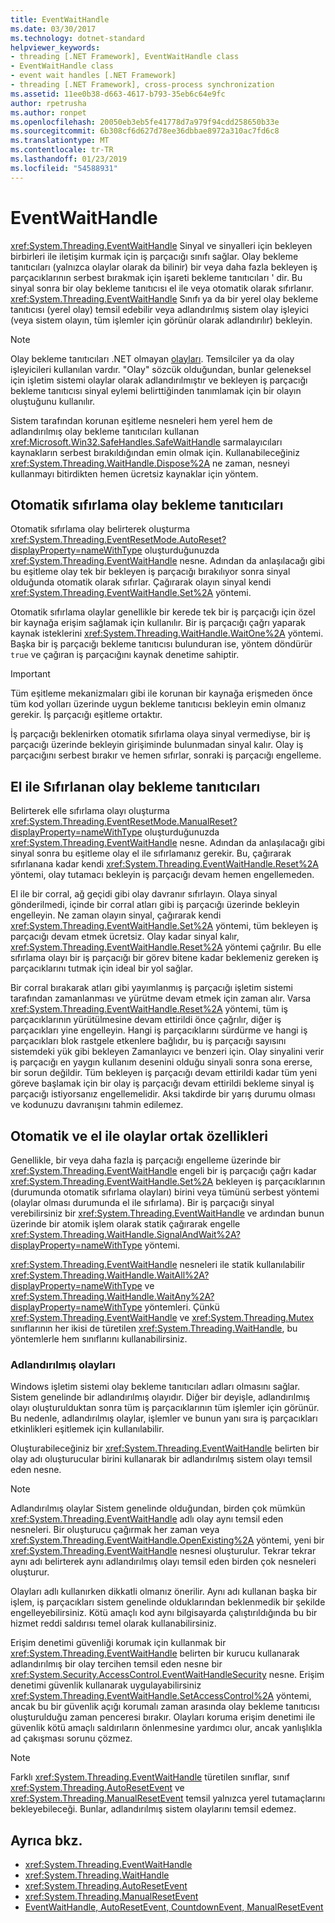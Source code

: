 ```yaml
---
title: EventWaitHandle
ms.date: 03/30/2017
ms.technology: dotnet-standard
helpviewer_keywords:
- threading [.NET Framework], EventWaitHandle class
- EventWaitHandle class
- event wait handles [.NET Framework]
- threading [.NET Framework], cross-process synchronization
ms.assetid: 11ee0b38-d663-4617-b793-35eb6c64e9fc
author: rpetrusha
ms.author: ronpet
ms.openlocfilehash: 20050eb3eb5fe41778d7a979f94cdd258650b33e
ms.sourcegitcommit: 6b308cf6d627d78ee36dbbae8972a310ac7fd6c8
ms.translationtype: MT
ms.contentlocale: tr-TR
ms.lasthandoff: 01/23/2019
ms.locfileid: "54588931"
---
```

# <a name="eventwaithandle"></a>EventWaitHandle
<xref:System.Threading.EventWaitHandle> Sinyal ve sinyalleri için bekleyen birbirleri ile iletişim kurmak için iş parçacığı sınıfı sağlar. Olay bekleme tanıtıcıları (yalnızca olaylar olarak da bilinir) bir veya daha fazla bekleyen iş parçacıklarının serbest bırakmak için işareti bekleme tanıtıcıları ' dir. Bu sinyal sonra bir olay bekleme tanıtıcısı el ile veya otomatik olarak sıfırlanır. <xref:System.Threading.EventWaitHandle> Sınıfı ya da bir yerel olay bekleme tanıtıcısı (yerel olay) temsil edebilir veya adlandırılmış sistem olay işleyici (veya sistem olayın, tüm işlemler için görünür olarak adlandırılır) bekleyin.  
  
> [!NOTE]
>  Olay bekleme tanıtıcıları .NET olmayan [olayları](../events/index.md). Temsilciler ya da olay işleyicileri kullanılan vardır. "Olay" sözcük olduğundan, bunlar geleneksel için işletim sistemi olaylar olarak adlandırılmıştır ve bekleyen iş parçacığı bekleme tanıtıcısı sinyal eylemi belirttiğinden tanımlamak için bir olayın oluştuğunu kullanılır.  
  
 Sistem tarafından korunan eşitleme nesneleri hem yerel hem de adlandırılmış olay bekleme tanıtıcıları kullanan <xref:Microsoft.Win32.SafeHandles.SafeWaitHandle> sarmalayıcıları kaynakların serbest bırakıldığından emin olmak için. Kullanabileceğiniz <xref:System.Threading.WaitHandle.Dispose%2A> ne zaman, nesneyi kullanmayı bitirdikten hemen ücretsiz kaynaklar için yöntem.  
  
## <a name="event-wait-handles-that-reset-automatically"></a>Otomatik sıfırlama olay bekleme tanıtıcıları  
 Otomatik sıfırlama olay belirterek oluşturma <xref:System.Threading.EventResetMode.AutoReset?displayProperty=nameWithType> oluşturduğunuzda <xref:System.Threading.EventWaitHandle> nesne. Adından da anlaşılacağı gibi bu eşitleme olay tek bir bekleyen iş parçacığı bırakılıyor sonra sinyal olduğunda otomatik olarak sıfırlar. Çağırarak olayın sinyal kendi <xref:System.Threading.EventWaitHandle.Set%2A> yöntemi.  
  
 Otomatik sıfırlama olaylar genellikle bir kerede tek bir iş parçacığı için özel bir kaynağa erişim sağlamak için kullanılır. Bir iş parçacığı çağrı yaparak kaynak isteklerini <xref:System.Threading.WaitHandle.WaitOne%2A> yöntemi. Başka bir iş parçacığı bekleme tanıtıcısı bulunduran ise, yöntem döndürür `true` ve çağıran iş parçacığını kaynak denetime sahiptir.  
  
> [!IMPORTANT]
>  Tüm eşitleme mekanizmaları gibi ile korunan bir kaynağa erişmeden önce tüm kod yolları üzerinde uygun bekleme tanıtıcısı bekleyin emin olmanız gerekir. İş parçacığı eşitleme ortaktır.  
  
 İş parçacığı beklenirken otomatik sıfırlama olaya sinyal vermediyse, bir iş parçacığı üzerinde bekleyin girişiminde bulunmadan sinyal kalır. Olay iş parçacığını serbest bırakır ve hemen sıfırlar, sonraki iş parçacığı engelleme.  
  
## <a name="event-wait-handles-that-reset-manually"></a>El ile Sıfırlanan olay bekleme tanıtıcıları  
 Belirterek elle sıfırlama olayı oluşturma <xref:System.Threading.EventResetMode.ManualReset?displayProperty=nameWithType> oluşturduğunuzda <xref:System.Threading.EventWaitHandle> nesne. Adından da anlaşılacağı gibi sinyal sonra bu eşitleme olay el ile sıfırlamanız gerekir. Bu, çağırarak sıfırlanana kadar kendi <xref:System.Threading.EventWaitHandle.Reset%2A> yöntemi, olay tutamacı bekleyin iş parçacığı devam hemen engellemeden.  
  
 El ile bir corral, ağ geçidi gibi olay davranır sıfırlayın. Olaya sinyal gönderilmedi, içinde bir corral atları gibi iş parçacığı üzerinde bekleyin engelleyin. Ne zaman olayın sinyal, çağırarak kendi <xref:System.Threading.EventWaitHandle.Set%2A> yöntemi, tüm bekleyen iş parçacığı devam etmek ücretsiz. Olay kadar sinyal kalır, <xref:System.Threading.EventWaitHandle.Reset%2A> yöntemi çağrılır. Bu elle sıfırlama olayı bir iş parçacığı bir görev bitene kadar beklemeniz gereken iş parçacıklarını tutmak için ideal bir yol sağlar.  
  
 Bir corral bırakarak atları gibi yayımlanmış iş parçacığı işletim sistemi tarafından zamanlanması ve yürütme devam etmek için zaman alır. Varsa <xref:System.Threading.EventWaitHandle.Reset%2A> yöntemi, tüm iş parçacıklarının yürütülmesine devam ettirildi önce çağrılır, diğer iş parçacıkları yine engelleyin. Hangi iş parçacıklarını sürdürme ve hangi iş parçacıkları blok rastgele etkenlere bağlıdır, bu iş parçacığı sayısını sistemdeki yük gibi bekleyen Zamanlayıcı ve benzeri için. Olay sinyalini verir iş parçacığı en yaygın kullanım desenini olduğu sinyali sonra sona ererse, bir sorun değildir. Tüm bekleyen iş parçacığı devam ettirildi kadar tüm yeni göreve başlamak için bir olay iş parçacığı devam ettirildi bekleme sinyal iş parçacığı istiyorsanız engellemelidir. Aksi takdirde bir yarış durumu olması ve kodunuzu davranışını tahmin edilemez.  
  
## <a name="features-common-to-automatic-and-manual-events"></a>Otomatik ve el ile olaylar ortak özellikleri  
 Genellikle, bir veya daha fazla iş parçacığı engelleme üzerinde bir <xref:System.Threading.EventWaitHandle> engeli bir iş parçacığı çağrı kadar <xref:System.Threading.EventWaitHandle.Set%2A> bekleyen iş parçacıklarının (durumunda otomatik sıfırlama olayları) birini veya tümünü serbest yöntemi (olaylar olması durumunda el ile sıfırlama). Bir iş parçacığı sinyal verebilirsiniz bir <xref:System.Threading.EventWaitHandle> ve ardından bunun üzerinde bir atomik işlem olarak statik çağırarak engelle <xref:System.Threading.WaitHandle.SignalAndWait%2A?displayProperty=nameWithType> yöntemi.  
  
 <xref:System.Threading.EventWaitHandle> nesneleri ile statik kullanılabilir <xref:System.Threading.WaitHandle.WaitAll%2A?displayProperty=nameWithType> ve <xref:System.Threading.WaitHandle.WaitAny%2A?displayProperty=nameWithType> yöntemleri. Çünkü <xref:System.Threading.EventWaitHandle> ve <xref:System.Threading.Mutex> sınıflarının her ikisi de türetilen <xref:System.Threading.WaitHandle>, bu yöntemlerle hem sınıflarını kullanabilirsiniz.  
  
### <a name="named-events"></a>Adlandırılmış olayları  
 Windows işletim sistemi olay bekleme tanıtıcıları adları olmasını sağlar. Sistem genelinde bir adlandırılmış olayıdır. Diğer bir deyişle, adlandırılmış olayı oluşturulduktan sonra tüm iş parçacıklarının tüm işlemler için görünür. Bu nedenle, adlandırılmış olaylar, işlemler ve bunun yanı sıra iş parçacıkları etkinlikleri eşitlemek için kullanılabilir.  
  
 Oluşturabileceğiniz bir <xref:System.Threading.EventWaitHandle> belirten bir olay adı oluşturucular birini kullanarak bir adlandırılmış sistem olayı temsil eden nesne.  
  
> [!NOTE]
>  Adlandırılmış olaylar Sistem genelinde olduğundan, birden çok mümkün <xref:System.Threading.EventWaitHandle> adlı olay aynı temsil eden nesneleri. Bir oluşturucu çağırmak her zaman veya <xref:System.Threading.EventWaitHandle.OpenExisting%2A> yöntemi, yeni bir <xref:System.Threading.EventWaitHandle> nesnesi oluşturulur. Tekrar tekrar aynı adı belirterek aynı adlandırılmış olayı temsil eden birden çok nesneleri oluşturur.  
  
 Olayları adlı kullanırken dikkatli olmanız önerilir. Aynı adı kullanan başka bir işlem, iş parçacıkları sistem genelinde olduklarından beklenmedik bir şekilde engelleyebilirsiniz. Kötü amaçlı kod aynı bilgisayarda çalıştırıldığında bu bir hizmet reddi saldırısı temel olarak kullanabilirsiniz.  
  
 Erişim denetimi güvenliği korumak için kullanmak bir <xref:System.Threading.EventWaitHandle> belirten bir kurucu kullanarak adlandırılmış bir olay tercihen temsil eden nesne bir <xref:System.Security.AccessControl.EventWaitHandleSecurity> nesne. Erişim denetimi güvenlik kullanarak uygulayabilirsiniz <xref:System.Threading.EventWaitHandle.SetAccessControl%2A> yöntemi, ancak bu bir güvenlik açığı korumalı zaman arasında olay bekleme tanıtıcısı oluşturulduğu zaman penceresi bırakır. Olayları koruma erişim denetimi ile güvenlik kötü amaçlı saldırıların önlenmesine yardımcı olur, ancak yanlışlıkla ad çakışması sorunu çözmez.  
  
> [!NOTE]
>  Farklı <xref:System.Threading.EventWaitHandle> türetilen sınıflar, sınıf <xref:System.Threading.AutoResetEvent> ve <xref:System.Threading.ManualResetEvent> temsil yalnızca yerel tutamaçlarını bekleyebileceği. Bunlar, adlandırılmış sistem olaylarını temsil edemez.  
  
## <a name="see-also"></a>Ayrıca bkz.

- <xref:System.Threading.EventWaitHandle>
- <xref:System.Threading.WaitHandle>
- <xref:System.Threading.AutoResetEvent>
- <xref:System.Threading.ManualResetEvent>
- [EventWaitHandle, AutoResetEvent, CountdownEvent, ManualResetEvent](../../../docs/standard/threading/eventwaithandle-autoresetevent-countdownevent-manualresetevent.md)
